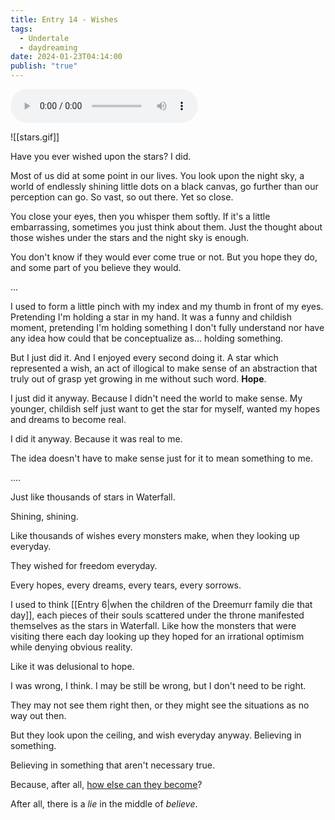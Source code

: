 ```yaml
---
title: Entry 14 - Wishes
tags:
  - Undertale
  - daydreaming
date: 2024-01-23T04:14:00
publish: "true"
---
```

<audio src="_media/04 - Wishes.mp3" controls></audio>

![[stars.gif]]

Have you ever wished upon the stars? I did. 

Most of us did at some point in our lives. You look upon the night sky, a world of endlessly shining little dots on a black canvas, go further than our perception can go. So vast, so out there. Yet so close.

You close your eyes, then you whisper them softly. If it's a little embarrassing, sometimes you just think about them. Just the thought about those wishes under the stars and the night sky is enough.

You don't know if they would ever come true or not. But you hope they do, and some part of you believe they would.

...

I used to form a little pinch with my index and my thumb in front of my eyes. Pretending I'm holding a star in my hand. It was a funny and childish moment, pretending I'm holding something I don't fully understand nor have any idea how could that be conceptualize as... holding something. 

But I just did it. And I enjoyed every second doing it. A star which represented a wish, an act of illogical to make sense of an abstraction that truly out of grasp yet growing in me without such word. **Hope**.

I just did it anyway. Because I didn't need the world to make sense. My younger, childish self just want to get the star for myself, wanted my hopes and dreams to become real. 

I did it anyway. Because it was real to me.

The idea doesn't have to make sense just for it to mean something to me.

....

Just like thousands of stars in Waterfall.

Shining, shining.

Like thousands of wishes every monsters make, when they looking up everyday.

They wished for freedom everyday. 

Every hopes, every dreams, every tears, every sorrows.

I used to think [[Entry 6|when the children of the Dreemurr family die that day]], each pieces of their souls scattered under the throne manifested themselves as the stars in Waterfall. Like how the monsters that were visiting there each day looking up they hoped for an irrational optimism while denying obvious reality.

Like it was delusional to hope.

I was wrong, I think. I may be still be wrong, but I don't need to be right.

They may not see them right then, or they might see the situations as no way out then. 

But they look upon the ceiling, and wish everyday anyway. Believing in something.

Believing in something that aren't necessary true.

Because, after all, [how else can they become](https://www.youtube.com/watch?v=AnaQXJmpwM4)?

After all, there is a *lie* in the middle of *believe*.

